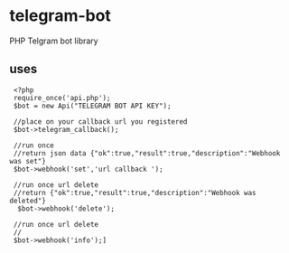 # telegram-bot
PHP Telgram bot library

## uses
     <?php
     require_once('api.php');
     $bot = new Api("TELEGRAM BOT API KEY");

     //place on your callback url you registered
     $bot->telegram_callback();

     //run once
     //return json data {"ok":true,"result":true,"description":"Webhook was set"}
     $bot->webhook('set','url callback ');

     //run once url delete
     //return {"ok":true,"result":true,"description":"Webhook was deleted"}
      $bot->webhook('delete');

     //run once url delete
     //
     $bot->webhook('info');]
     

  
